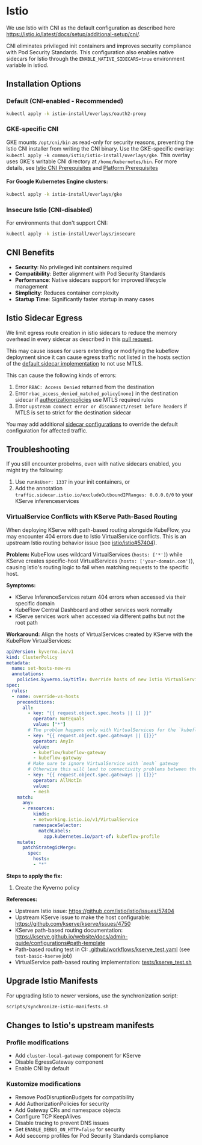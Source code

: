 # Istio

We use Istio with CNI as the default configuration as described here <https://istio.io/latest/docs/setup/additional-setup/cni/>.

CNI eliminates privileged init containers and improves security compliance with Pod Security Standards. This configuration also enables native sidecars for Istio through the `ENABLE_NATIVE_SIDECARS=true` environment variable in istiod.

## Installation Options

### Default (CNI-enabled - Recommended)
```bash
kubectl apply -k istio-install/overlays/oauth2-proxy
```

### GKE-specific CNI
GKE mounts `/opt/cni/bin` as read-only for security reasons, preventing the Istio CNI installer from writing the CNI binary. Use the GKE-specific overlay: `kubectl apply -k common/istio/istio-install/overlays/gke`. This overlay uses GKE's writable CNI directory at `/home/kubernetes/bin`. For more details, see [Istio CNI Prerequisites](https://istio.io/latest/docs/setup/additional-setup/cni/#prerequisites) and [Platform Prerequisites](https://istio.io/latest/docs/ambient/install/platform-prerequisites/)

#### For Google Kubernetes Engine clusters:
```bash
kubectl apply -k istio-install/overlays/gke
```

### Insecure Istio (CNI-disabled)
For environments that don't support CNI:
```bash
kubectl apply -k istio-install/overlays/insecure
```

## CNI Benefits

- **Security**: No privileged init containers required
- **Compatibility**: Better alignment with Pod Security Standards
- **Performance**: Native sidecars support for improved lifecycle management
- **Simplicity**: Reduces container complexity
- **Startup Time**: Significantly faster startup in many cases

## Istio Sidecar Egress

We limit egress route creation in istio sidecars to reduce the memory overhead in every sidecar as described in this [pull request](https://github.com/kubeflow/manifests/pull/3206).

This may cause issues for users extending or modifying the kubeflow deployment since it can cause egress traffic not listed in the hosts section of the [default sidecar implementation](./istio-install/base/sidecar-prune-egress.yaml) to not use MTLS. 

This can cause the following kinds of errors:
1. Error ```RBAC: Access Denied``` returned from the destination
2. Error ```rbac_access_denied_matched_policy[none]``` in the destination sidecar if [authorizationpolicies](https://istio.io/latest/docs/reference/config/security/authorization-policy/#Source-principals) use MTLS required rules
3. Error ```upstream connect error or disconnect/reset before headers``` if MTLS is set to strict for the destination sidecar

You may add additional [sidecar configurations](https://istio.io/latest/docs/reference/config/networking/sidecar) to override the default configuration for affected traffic. 

## Troubleshooting

If you still encounter probelms, even with native sidecars enabled, you might try the following:

1. Use `runAsUser: 1337` in your init containers, or
2. Add the annotation `traffic.sidecar.istio.io/excludeOutboundIPRanges: 0.0.0.0/0` to your KServe inferenceservices

### VirtualService Conflicts with KServe Path-Based Routing

When deploying KServe with path-based routing alongside KubeFlow, you may encounter 404 errors due to Istio VirtualService conflicts. This is an upstream Istio routing behavior issue (see [istio/istio#57404](https://github.com/istio/istio/issues/57404)).

**Problem:** KubeFlow uses wildcard VirtualServices (`hosts: ['*']`) while KServe creates specific-host VirtualServices (`hosts: ['your-domain.com']`), causing Istio's routing logic to fail when matching requests to the specific host.

**Symptoms:**
- KServe InferenceServices return 404 errors when accessed via their specific domain
- KubeFlow Central Dashboard and other services work normally
- KServe services work when accessed via different paths but not the root path

**Workaround:** Align the hosts of VirtualServices created by KServe with the KubeFlow VirtualServices:

```yaml
apiVersion: kyverno.io/v1
kind: ClusterPolicy
metadata:
  name: set-hosts-new-vs
  annotations:
    policies.kyverno.io/title: Override hosts of new Istio VirtualServices to align with other KubeFlow VirtualServices
spec:
  rules:
  - name: override-vs-hosts
    preconditions:
      all:
        - key: "{{ request.object.spec.hosts || [] }}"
          operator: NotEquals
          value: ["*"]
        # The problem happens only with VirtualServices for the `kubeflow-gateway` gateway
        - key: "{{ request.object.spec.gateways || []}}"
          operator: AnyIn
          value:
          - kubeflow/kubeflow-gateway
          - kubeflow-gateway
        # Make sure to ignore VirtualService with `mesh` gateway
        # Otherwise this will lead to connectivity problems between the KubeFlow dashboard and profile controller
        - key: "{{ request.object.spec.gateways || []}}"
          operator: AllNotIn
          value:
          - mesh
    match:
      any:
      - resources:
          kinds:
          - networking.istio.io/v1/VirtualService
          namespaceSelector:
            matchLabels:
              app.kubernetes.io/part-of: kubeflow-profile
    mutate:
      patchStrategicMerge:
        spec:
          hosts: 
          - "*"
```

**Steps to apply the fix:**
1. Create the Kyverno policy

**References:**
- Upstream Istio issue: https://github.com/istio/istio/issues/57404
- Upstream KServe issue to make the host configurable: https://github.com/kserve/kserve/issues/4750
- KServe path-based routing documentation: https://kserve.github.io/website/docs/admin-guide/configurations#path-template
- Path-based routing test in CI: [.github/workflows/kserve_test.yaml](../../.github/workflows/kserve_test.yaml) (see `test-basic-kserve` job)
- VirtualService path-based routing implementation: [tests/kserve_test.sh](../../tests/kserve_test.sh#L16-L42)

## Upgrade Istio Manifests
For upgrading Istio to newer versions, use the synchronization script:

```bash
scripts/synchronize-istio-manifests.sh
```

## Changes to Istio's upstream manifests
### Profile modifications

- Add `cluster-local-gateway` component for KServe
- Disable EgressGateway component
- Enable CNI by default

### Kustomize modifications

- Remove PodDisruptionBudgets for compatibility
- Add AuthorizationPolicies for security
- Add Gateway CRs and namespace objects
- Configure TCP KeepAlives
- Disable tracing to prevent DNS issues
- Set `ENABLE_DEBUG_ON_HTTP=false` for security
- Add seccomp profiles for Pod Security Standards compliance
